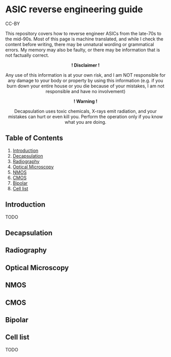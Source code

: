 # ASIC reverse engineering guide
CC-BY

This repository covers how to reverse engineer ASICs from the late-70s to the mid-90s. Most of this page is machine translated, and while I check the content before writing, there may be unnatural wording or grammatical errors. My memory may also be faulty, or there may be information that is not factually correct.

<p align="center"><b>! Disclaimer !</b></p>

<p align="center">Any use of this information is at your own risk, and I am NOT responsible for any damage to your body or property by using this information (e.g. if you burn down your entire house or you die because of your mistakes, I am not responsible and have no involvement)</p>

<p align="center"><b>! Warning !</b></p>

<p align="center">Decapsulation uses toxic chemicals, X-rays emit radiation, and your mistakes can hurt or even kill you. Perform the operation only if you know what you are doing.</p>

## Table of Contents
1. [Introduction](#introduction)
1. [Decapsulation](#decapsulation)
1. [Radiography](#radiography)
1. [Optical Microscopy](#optical-microscopy)
1. [NMOS](#nmos)
1. [CMOS](#cmos)
1. [Bipolar](#bipolar)
1. [Cell list](#cell-list)

## Introduction
TODO

## Decapsulation

## Radiography

## Optical Microscopy

## NMOS

## CMOS

## Bipolar

## Cell list
TODO
